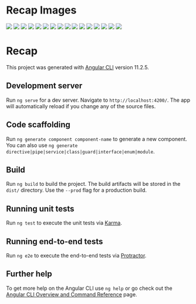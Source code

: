 # Recap Images

<img src="https://github.com/feyzanursaka/ReCapProject-frontend/blob/master/images/1.PNG">
<img src="https://github.com/feyzanursaka/ReCapProject-frontend/blob/master/images/2.png">
<img src="https://github.com/feyzanursaka/ReCapProject-frontend/blob/master/images/3.png">
<img src="https://github.com/feyzanursaka/ReCapProject-frontend/blob/master/images/4.png">
<img src="https://github.com/feyzanursaka/ReCapProject-frontend/blob/master/images/5.png">
<img src="https://github.com/feyzanursaka/ReCapProject-frontend/blob/master/images/6.png">
<img src="https://github.com/feyzanursaka/ReCapProject-frontend/blob/master/images/7.png">
<img src="https://github.com/feyzanursaka/ReCapProject-frontend/blob/master/images/8.png">
<img src="https://github.com/feyzanursaka/ReCapProject-frontend/blob/master/images/9.png">
<img src="https://github.com/feyzanursaka/ReCapProject-frontend/blob/master/images/10.png">
<img src="https://github.com/feyzanursaka/ReCapProject-frontend/blob/master/images/11.PNG">
<img src="https://github.com/feyzanursaka/ReCapProject-frontend/blob/master/images/12.PNG">
<img src="https://github.com/feyzanursaka/ReCapProject-frontend/blob/master/images/13.PNG">
<img src="https://github.com/feyzanursaka/ReCapProject-frontend/blob/master/images/14.PNG">
<img src="https://github.com/feyzanursaka/ReCapProject-frontend/blob/master/images/15.PNG">
<img src="https://github.com/feyzanursaka/ReCapProject-frontend/blob/master/images/16.PNG">

# Recap

This project was generated with [Angular CLI](https://github.com/angular/angular-cli) version 11.2.5.

## Development server

Run `ng serve` for a dev server. Navigate to `http://localhost:4200/`. The app will automatically reload if you change any of the source files.

## Code scaffolding

Run `ng generate component component-name` to generate a new component. You can also use `ng generate directive|pipe|service|class|guard|interface|enum|module`.

## Build

Run `ng build` to build the project. The build artifacts will be stored in the `dist/` directory. Use the `--prod` flag for a production build.

## Running unit tests

Run `ng test` to execute the unit tests via [Karma](https://karma-runner.github.io).

## Running end-to-end tests

Run `ng e2e` to execute the end-to-end tests via [Protractor](http://www.protractortest.org/).

## Further help

To get more help on the Angular CLI use `ng help` or go check out the [Angular CLI Overview and Command Reference](https://angular.io/cli) page.
